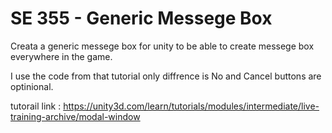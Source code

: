 # SE 355 - Generic Messege Box 
Creata a generic messege box for unity to be able to create messege box everywhere in the game.

I use the code from that tutorial only diffrence is No and Cancel buttons are optinional.

tutorail link : https://unity3d.com/learn/tutorials/modules/intermediate/live-training-archive/modal-window
